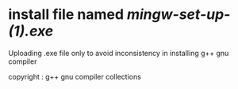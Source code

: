 # install file named *mingw-set-up-(1).exe*

Uploading  .exe file only to avoid inconsistency in installing g++ gnu compiler

copyright : g++ gnu compiler collections
